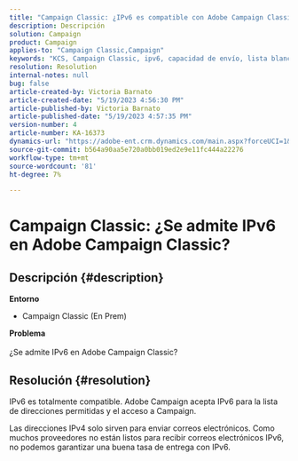 ```yaml
---
title: "Campaign Classic: ¿IPv6 es compatible con Adobe Campaign Classic?"
description: Descripción
solution: Campaign
product: Campaign
applies-to: "Campaign Classic,Campaign"
keywords: "KCS, Campaign Classic, ipv6, capacidad de envío, lista blanca"
resolution: Resolution
internal-notes: null
bug: false
article-created-by: Victoria Barnato
article-created-date: "5/19/2023 4:56:30 PM"
article-published-by: Victoria Barnato
article-published-date: "5/19/2023 4:57:35 PM"
version-number: 4
article-number: KA-16373
dynamics-url: "https://adobe-ent.crm.dynamics.com/main.aspx?forceUCI=1&pagetype=entityrecord&etn=knowledgearticle&id=573bfb18-66f6-ed11-8848-6045bd0065b6"
source-git-commit: b564a90aa5e720a0bb019ed2e9e11fc444a22276
workflow-type: tm+mt
source-wordcount: '81'
ht-degree: 7%

---
```


# Campaign Classic: ¿Se admite IPv6 en Adobe Campaign Classic?

## Descripción {#description}

<b>Entorno</b>
- Campaign Classic (En Prem)

<b>Problema</b><br><br>¿Se admite IPv6 en Adobe Campaign Classic?

## Resolución {#resolution}


IPv6 es totalmente compatible. Adobe Campaign acepta IPv6 para la lista de direcciones permitidas y el acceso a Campaign.

Las direcciones IPv4 solo sirven para enviar correos electrónicos. Como muchos proveedores no están listos para recibir correos electrónicos IPv6, no podemos garantizar una buena tasa de entrega con IPv6.
